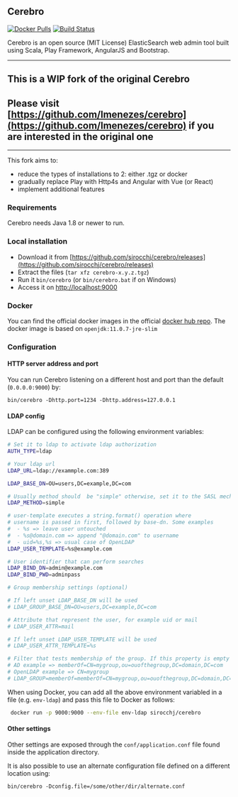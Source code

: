 Cerebro
------------
[![Docker Pulls](https://img.shields.io/docker/pulls/sirocchj/cerebro.svg)](https://hub.docker.com/r/sirocchj/cerebro)
[![Build Status](https://travis-ci.com/sirocchj/cerebro.svg?branch=master)](https://travis-ci.com/sirocchj/cerebro)

Cerebro is an open source (MIT License) ElasticSearch web admin tool built using Scala, Play Framework, AngularJS and Bootstrap.

------------
## This is a WIP fork of the original Cerebro
## Please visit [https://github.com/lmenezes/cerebro](https://github.com/lmenezes/cerebro) if you are interested in the original one
------------

This fork aims to:
- reduce the types of installations to 2: either .tgz or docker
- gradually replace Play with Http4s and Angular with Vue (or React)
- implement additional features

### Requirements
Cerebro needs Java 1.8 or newer to run.

### Local installation
- Download it from [https://github.com/sirocchj/cerebro/releases](https://github.com/sirocchj/cerebro/releases)
- Extract the files (`tar xfz cerebro-x.y.z.tgz`)
- Run it `bin/cerebro` (or `bin/cerebro.bat` if on Windows)
- Access it on [http://localhost:9000](http://loclhost:9000)

### Docker
You can find the official docker images in the official [docker hub repo](https://hub.docker.com/r/sirocchj/cerebro/).
The docker image is based on `openjdk:11.0.7-jre-slim`

### Configuration
#### HTTP server address and port
You can run Cerebro listening on a different host and port than the default (`0.0.0.0:9000`) by:

```
bin/cerebro -Dhttp.port=1234 -Dhttp.address=127.0.0.1
```

#### LDAP config
LDAP can be configured using the following environment variables:

```bash
# Set it to ldap to activate ldap authorization
AUTH_TYPE=ldap

# Your ldap url
LDAP_URL=ldap://exammple.com:389

LDAP_BASE_DN=OU=users,DC=example,DC=com

# Usually method should  be "simple" otherwise, set it to the SASL mechanisms
LDAP_METHOD=simple

# user-template executes a string.format() operation where
# username is passed in first, followed by base-dn. Some examples
#  - %s => leave user untouched
#  - %s@domain.com => append "@domain.com" to username
#  - uid=%s,%s => usual case of OpenLDAP
LDAP_USER_TEMPLATE=%s@example.com

# User identifier that can perform searches
LDAP_BIND_DN=admin@example.com
LDAP_BIND_PWD=adminpass

# Group membership settings (optional)

# If left unset LDAP_BASE_DN will be used
# LDAP_GROUP_BASE_DN=OU=users,DC=example,DC=com

# Attribute that represent the user, for example uid or mail
# LDAP_USER_ATTR=mail

# If left unset LDAP_USER_TEMPLATE will be used
# LDAP_USER_ATTR_TEMPLATE=%s

# Filter that tests membership of the group. If this property is empty then there is no group membership check
# AD example => memberOf=CN=mygroup,ou=ouofthegroup,DC=domain,DC=com
# OpenLDAP example => CN=mygroup
# LDAP_GROUP=memberOf=memberOf=CN=mygroup,ou=ouofthegroup,DC=domain,DC=com

```

When using Docker, you can add all the above environment variabled in a file (e.g. `env-ldap`)
and pass this file to Docker as follows:

```bash
 docker run -p 9000:9000 --env-file env-ldap sirocchj/cerebro
```

#### Other settings
Other settings are exposed through the `conf/application.conf` file found inside the application directory.

It is also possible to use an alternate configuration file defined on a different location using:

```
bin/cerebro -Dconfig.file=/some/other/dir/alternate.conf
```
